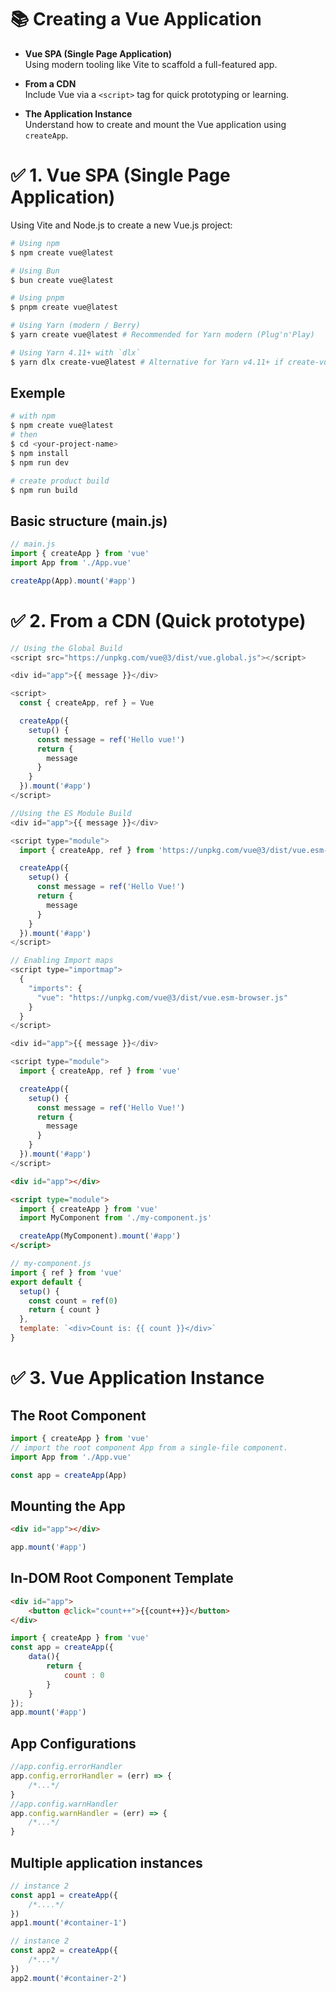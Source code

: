 # 📚  Creating a Vue Application

- **Vue SPA (Single Page Application)**  
  Using modern tooling like Vite to scaffold a full-featured app.

- **From a CDN**  
  Include Vue via a `<script>` tag for quick prototyping or learning.

- **The Application Instance**  
  Understand how to create and mount the Vue application using `createApp`.
# ✅ 1.  Vue SPA (Single Page Application)

Using Vite and Node.js to create a new Vue.js project:

```bash
# Using npm
$ npm create vue@latest

# Using Bun
$ bun create vue@latest

# Using pnpm
$ pnpm create vue@latest

# Using Yarn (modern / Berry)
$ yarn create vue@latest # Recommended for Yarn modern (Plug'n'Play)

# Using Yarn 4.11+ with `dlx`
$ yarn dlx create-vue@latest # Alternative for Yarn v4.11+ if create-vue is not available directly
```

## Exemple

```bash
# with npm
$ npm create vue@latest
# then
$ cd <your-project-name>
$ npm install
$ npm run dev

# create product build
$ npm run build
```
## Basic structure (main.js)

```js
// main.js
import { createApp } from 'vue'
import App from './App.vue'

createApp(App).mount('#app')
```
# ✅ 2.  From a CDN (Quick prototype)

```js
// Using the Global Build
<script src="https://unpkg.com/vue@3/dist/vue.global.js"></script>

<div id="app">{{ message }}</div>

<script>
  const { createApp, ref } = Vue

  createApp({
    setup() {
      const message = ref('Hello vue!')
      return {
        message
      }
    }
  }).mount('#app')
</script>
```
```js
//Using the ES Module Build
<div id="app">{{ message }}</div>

<script type="module">
  import { createApp, ref } from 'https://unpkg.com/vue@3/dist/vue.esm-browser.js'

  createApp({
    setup() {
      const message = ref('Hello Vue!')
      return {
        message
      }
    }
  }).mount('#app')
</script>
```
```js
// Enabling Import maps
<script type="importmap">
  {
    "imports": {
      "vue": "https://unpkg.com/vue@3/dist/vue.esm-browser.js"
    }
  }
</script>

<div id="app">{{ message }}</div>

<script type="module">
  import { createApp, ref } from 'vue'

  createApp({
    setup() {
      const message = ref('Hello Vue!')
      return {
        message
      }
    }
  }).mount('#app')
</script>
```
```html
<div id="app"></div>

<script type="module">
  import { createApp } from 'vue'
  import MyComponent from './my-component.js'

  createApp(MyComponent).mount('#app')
</script>
```
```js
// my-component.js
import { ref } from 'vue'
export default {
  setup() {
    const count = ref(0)
    return { count }
  },
  template: `<div>Count is: {{ count }}</div>`
}
```
# ✅ 3.  Vue Application Instance

## The Root Component
```js 
import { createApp } from 'vue'
// import the root component App from a single-file component.
import App from './App.vue'

const app = createApp(App)
```
## Mounting the App
```html
<div id="app"></div>
```
```js
app.mount('#app')
```
## In-DOM Root Component Template
```html
<div id="app">
    <button @click="count++">{{count++}}</button>
</div>
```
```js
import { createApp } from 'vue'
const app = createApp({
    data(){
        return {
            count : 0
        }
    }
});
app.mount('#app')
```
## App Configurations

```js
//app.config.errorHandler
app.config.errorHandler = (err) => {
    /*...*/
}
//app.config.warnHandler
app.config.warnHandler = (err) => {
    /*...*/
}
```
## Multiple application instances

```js
// instance 2
const app1 = createApp({
    /*....*/
})
app1.mount('#container-1')

// instance 2
const app2 = createApp({
    /*...*/
})
app2.mount('#container-2')
```